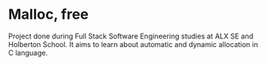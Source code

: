 # Malloc, free

 Project done during Full Stack Software Engineering studies at ALX SE and Holberton School. It aims to learn about automatic and dynamic allocation in C language.
